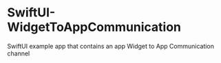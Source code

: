 # SwiftUI-WidgetToAppCommunication
 SwiftUI example app that contains an app Widget to App Communication channel
